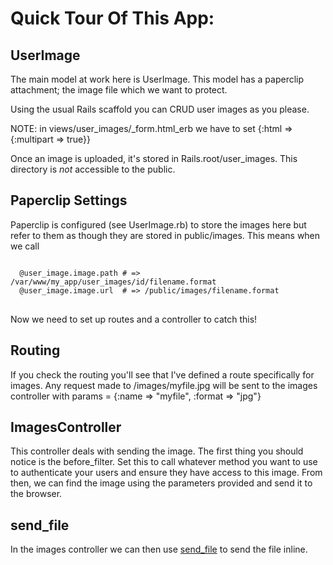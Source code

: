 # Quick Tour Of This App:

## UserImage

The main model at work here is UserImage.  This model has a paperclip attachment; the image file which we want to protect.

Using the usual Rails scaffold you can CRUD user images as you please.

NOTE: in views/user\_images/\_form.html\_erb we have to set {:html => {:multipart => true}}

Once an image is uploaded, it's stored in Rails.root/user_images. This directory is *not* accessible to the public.

## Paperclip Settings

Paperclip is configured (see UserImage.rb) to store the images here but refer to them as though they are stored in public/images.
This means when we call 
<pre>
<code>
  @user_image.image.path # => /var/www/my_app/user_images/id/filename.format
  @user_image.image.url  # => /public/images/filename.format
</code>
</pre>

Now we need to set up routes and a controller to catch this!

## Routing
If you check the routing you'll see that I've defined a route specifically for images.
Any request made to /images/myfile.jpg will be sent to the images controller with params = {:name => "myfile", :format => "jpg"}

## ImagesController

This controller deals with sending the image. The first thing you should notice is the before_filter. Set this to call whatever method you want to use to authenticate your users and ensure they have access to this image. From then, we can find the image using the parameters provided and send it to the browser.


## send_file
In the images controller we can then use [send_file](http://api.rubyonrails.org/classes/ActionController/Streaming.html#method-i-send_file) to send the file inline.
